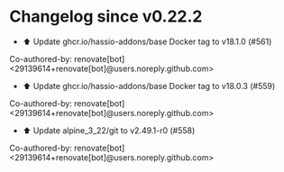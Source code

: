# Changelog since v0.22.2
- ⬆️ Update ghcr.io/hassio-addons/base Docker tag to v18.1.0 (#561)

Co-authored-by: renovate[bot] <29139614+renovate[bot]@users.noreply.github.com> 
- ⬆️ Update ghcr.io/hassio-addons/base Docker tag to v18.0.3 (#559)

Co-authored-by: renovate[bot] <29139614+renovate[bot]@users.noreply.github.com> 
- ⬆️ Update alpine_3_22/git to v2.49.1-r0 (#558)

Co-authored-by: renovate[bot] <29139614+renovate[bot]@users.noreply.github.com> 
